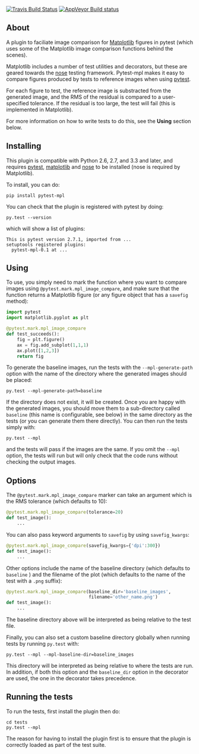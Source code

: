 [![Travis Build Status](https://travis-ci.org/astrofrog/pytest-mpl.svg?branch=master)](https://travis-ci.org/astrofrog/pytest-mpl) 
[![AppVeyor Build status](https://ci.appveyor.com/api/projects/status/mf7hs44scg5mvcyo?svg=true)](https://ci.appveyor.com/project/astrofrog/pytest-mpl)


About
-----

A plugin to faciliate image comparison for [Matplotlib](http://www.matplotlib.org) figures in pytest (which
uses some of the Matplotlib image comparison functions behind the scenes).

Matplotlib includes a number of test utilities and decorators, but these are geared towards the [nose](http://nose.readthedocs.org/) testing framework. Pytest-mpl makes it easy to compare figures produced by tests to reference images when using [pytest](http://pytest.org).

For each figure to test, the reference image is substracted from the generated image, and the RMS of the residual is compared to a user-specified tolerance. If the residual is too large, the test will fail (this is implemented in Matplotlib).

For more information on how to write tests to do this, see the **Using** section below.

Installing
----------

This plugin is compatible with Python 2.6, 2.7, and 3.3 and later, and requires [pytest](http://pytest.org), [matplotlib](http://www.matplotlib.org) and
[nose](http://nose.readthedocs.org/) to be installed (nose is required by Matplotlib).

To install, you can do:

    pip install pytest-mpl

You can check that the plugin is registered with pytest by doing:

    py.test --version
    
which will show a list of plugins:
    
    This is pytest version 2.7.1, imported from ...
    setuptools registered plugins:
      pytest-mpl-0.1 at ...

Using
-----

To use, you simply need to mark the function where you want to compare images
using ``@pytest.mark.mpl_image_compare``, and make sure that the function
returns a Matplotlib figure (or any figure object that has a ``savefig``
method):

```python
import pytest
import matplotlib.pyplot as plt

@pytest.mark.mpl_image_compare
def test_succeeds():
    fig = plt.figure()
    ax = fig.add_subplot(1,1,1)
    ax.plot([1,2,3])
    return fig
```

To generate the baseline images, run the tests with the ``--mpl-generate-path``
option with the name of the directory where the generated images should be
placed:

    py.test --mpl-generate-path=baseline

If the directory does not exist, it will be created. Once you are happy with
the generated images, you should move them to a sub-directory called
``baseline`` (this name is configurable, see below) in the same directory as
the tests (or you can generate them there directly). You can then run the tests
simply with:

    py.test --mpl

and the tests will pass if the images are the same. If you omit the ``--mpl``
option, the tests will run but will only check that the code runs without
checking the output images.

Options
-------

The ``@pytest.mark.mpl_image_compare`` marker can take an argument which is the
RMS tolerance (which defaults to 10):

```python
@pytest.mark.mpl_image_compare(tolerance=20)
def test_image():
    ...
```

You can also pass keyword arguments to ``savefig`` by using ``savefig_kwargs``:

```python
@pytest.mark.mpl_image_compare(savefig_kwargs={'dpi':300})
def test_image():
    ...
```

Other options include the name of the baseline directory (which defaults to
``baseline`` ) and the filename of the plot (which defaults to the name of the
test with a ``.png`` suffix):

```python
@pytest.mark.mpl_image_compare(baseline_dir='baseline_images',
                               filename='other_name.png')
def test_image():
    ...
```

The baseline directory above will be interpreted as being relative to the test
file.

Finally, you can also set a custom baseline directory globally when running tests by running ``py.test`` with:

    py.test --mpl --mpl-baseline-dir=baseline_images

This directory will be interpreted as being relative to where the tests are
run. In addition, if both this option and the ``baseline_dir`` option in the
decorator are used, the one in the decorator takes precedence.

Running the tests
-----------------

To run the tests, first install the plugin then do:

    cd tests
    py.test --mpl

The reason for having to install the plugin first is to ensure that the plugin
is correctly loaded as part of the test suite.
